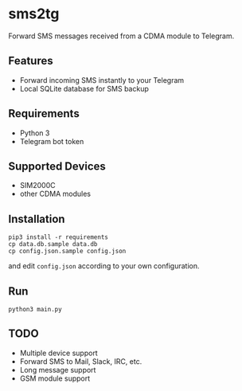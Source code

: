 # sms2tg

Forward SMS messages received from a CDMA module to Telegram.

## Features

* Forward incoming SMS instantly to your Telegram
* Local SQLite database for SMS backup

## Requirements

* Python 3
* Telegram bot token

## Supported Devices

* SIM2000C
* other CDMA modules

## Installation

```
pip3 install -r requirements
cp data.db.sample data.db
cp config.json.sample config.json
```

and edit `config.json` according to your own configuration.

## Run

```
python3 main.py
```

## TODO

* Multiple device support
* Forward SMS to Mail, Slack, IRC, etc.
* Long message support
* GSM module support
